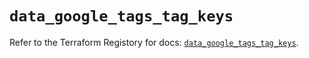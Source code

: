 # `data_google_tags_tag_keys`

Refer to the Terraform Registory for docs: [`data_google_tags_tag_keys`](https://registry.terraform.io/providers/hashicorp/google/5.26.0/docs/data-sources/tags_tag_keys).
